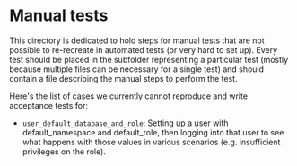 # Manual tests

This directory is dedicated to hold steps for manual tests that are not possible to re-recreate in automated tests (or very hard to set up).
Every test should be placed in the subfolder representing a particular test (mostly because multiple files can be necessary for a single test)
and should contain a file describing the manual steps to perform the test.

Here's the list of cases we currently cannot reproduce and write acceptance tests for:
- `user_default_database_and_role`: Setting up a user with default_namespace and default_role, then logging into that user to see what happens with those values in various scenarios (e.g. insufficient privileges on the role).